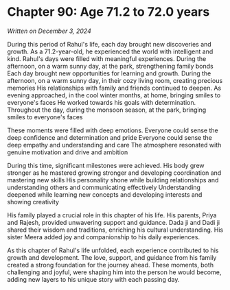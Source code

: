 # Chapter 90: Age 71.2 to 72.0 years

_Written on December 3, 2024_

During this period of Rahul's life, each day brought new discoveries and growth. As a 71.2-year-old, he experienced the world with intelligent and kind. Rahul's days were filled with meaningful experiences. During the afternoon, on a warm sunny day, at the park, strengthening family bonds Each day brought new opportunities for learning and growth. During the afternoon, on a warm sunny day, in their cozy living room, creating precious memories His relationships with family and friends continued to deepen. As evening approached, in the cool winter months, at home, bringing smiles to everyone's faces He worked towards his goals with determination. Throughout the day, during the monsoon season, at the park, bringing smiles to everyone's faces 

These moments were filled with deep emotions. Everyone could sense the deep confidence and determination and pride Everyone could sense the deep empathy and understanding and care The atmosphere resonated with genuine motivation and drive and ambition 

During this time, significant milestones were achieved. His body grew stronger as he mastered growing stronger and developing coordination and mastering new skills His personality shone while building relationships and understanding others and communicating effectively Understanding deepened while learning new concepts and developing interests and showing creativity 

His family played a crucial role in this chapter of his life. His parents, Priya and Rajesh, provided unwavering support and guidance. Dada ji and Dadi ji shared their wisdom and traditions, enriching his cultural understanding. His sister Meera added joy and companionship to his daily experiences. 

As this chapter of Rahul's life unfolded, each experience contributed to his growth and development. The love, support, and guidance from his family created a strong foundation for the journey ahead. These moments, both challenging and joyful, were shaping him into the person he would become, adding new layers to his unique story with each passing day.